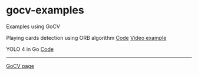 # gocv-examples
Examples using GoCV

Playing cards detection using ORB algorithm
[Code](https://github.com/marchevska/gocv-examples/tree/master/orb)
[Video example](https://youtu.be/0PHV4L0j7i4)

YOLO 4 in Go 
[Code](https://github.com/marchevska/gocv-examples/tree/master/yolo4)
***

[GoCV page](https://github.com/hybridgroup/gocv)
